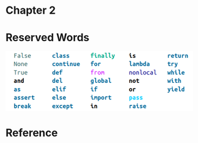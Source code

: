 Chapter 2
===

# Reserved Words

![reserved words](https://raw.githubusercontent.com/jackhong12/Python-learn/master/chapter2/img/reserved_words.PNG)

# Reference
